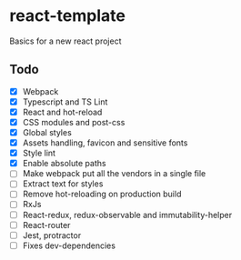 # react-template
Basics for a new react project

## Todo
- [x] Webpack
- [x] Typescript and TS Lint
- [x] React and hot-reload
- [x] CSS modules and post-css
- [x] Global styles
- [x] Assets handling, favicon and sensitive fonts
- [x] Style lint
- [x] Enable absolute paths
- [ ] Make webpack put all the vendors in a single file
- [ ] Extract text for styles
- [ ] Remove hot-reloading on production build
- [ ] RxJs
- [ ] React-redux, redux-observable and immutability-helper
- [ ] React-router
- [ ] Jest, protractor
- [ ] Fixes dev-dependencies
